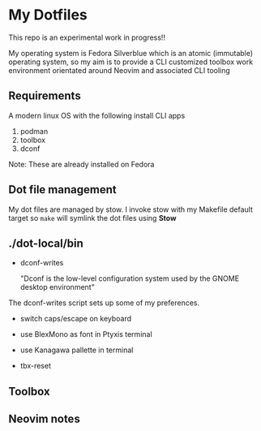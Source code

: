 # My Dotfiles

This repo is an experimental work in progress!!

My operating system is Fedora Silverblue which is an atomic (immutable) operating system, so my
aim is to provide a CLI customized toolbox work environment orientated around Neovim and associated CLI tooling

## Requirements

A modern linux OS with the following install CLI apps
1. podman
2. toolbox
3. dconf

Note: These are already installed on Fedora

## Dot file management

My dot files are managed by stow.
I invoke stow with my Makefile default target so
`make` will symlink the dot files using **Stow**

## ./dot-local/bin

 - dconf-writes 

    "Dconf is the low-level configuration system used by the GNOME desktop environment"

 The dconf-writes script sets up some of my preferences.

  - switch caps/escape on keyboard
  - use BlexMono as font in Ptyxis terminal
  - use Kanagawa pallette in terminal



 - tbx-reset


## Toolbox





## Neovim notes



<!--

## First Things First
Clone this repo and cd into it.
The bin dir contains a bash script: 'neovim-toolbox-setup'
Read the script before you run it!!!

```sh
# read the setup script
cat bin/neovim-toolbox-setup
# make sure it is executable
chmod +x bin/neovim-toolbox-setup
# run the script
./bin/neovim-toolbox-setup
```

-->

<!-- The systemd timer for the associated 'language server' ensures the *latest* language server is available. -->




